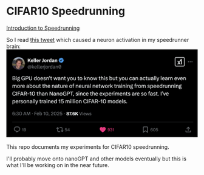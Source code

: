 # CIFAR10 Speedrunning
[Introduction to Speedrunning](https://www.youtube.com/watch?v=n__GJuqLb00&ab_channel=Jehtt)

So I read [this tweet](https://x.com/kellerjordan0/status/1888838008759087389) which caused a neuron activation in my speedrunner brain:
![tweet](img_src/kj.png)

This repo documents my experiments for CIFAR10 speedrunning. 

I'll probably move onto nanoGPT and other models eventually but this is what I'll be working on in the near future. 
